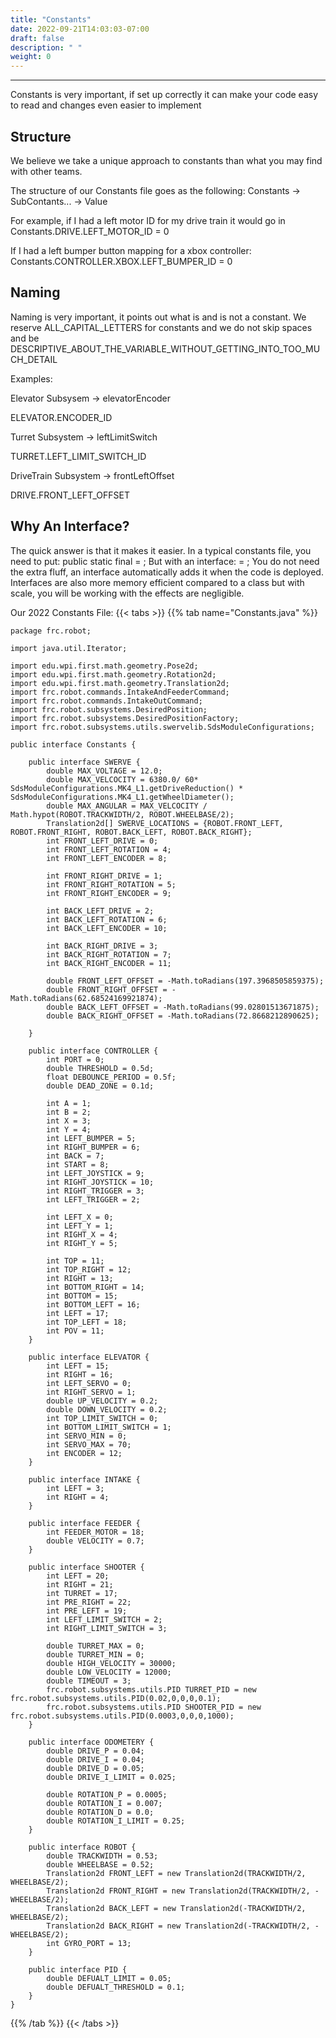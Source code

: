 ```yaml
---
title: "Constants"
date: 2022-09-21T14:03:03-07:00
draft: false
description: " "
weight: 0
---
```


---

Constants is very important, if set up correctly it can make your code easy to read and changes even easier to implement

## Structure
We believe we take a unique approach to constants than what you may find with other teams.

The structure of our Constants file goes as the following:
Constants -> SubContants... -> Value

For example, if I had a left motor ID for my drive train it would go in
Constants.DRIVE.LEFT_MOTOR_ID = 0

If I had a left bumper button mapping for a xbox controller:
Constants.CONTROLLER.XBOX.LEFT_BUMPER_ID = 0


## Naming
Naming is very important, it points out what is and is not a constant.
We reserve ALL_CAPITAL_LETTERS for constants and we do not skip spaces and be DESCRIPTIVE_ABOUT_THE_VARIABLE_WITHOUT_GETTING_INTO_TOO_MUCH_DETAIL

Examples:

Elevator Subsysem -> elevatorEncoder

ELEVATOR.ENCODER_ID 

Turret Subsystem -> leftLimitSwitch

TURRET.LEFT_LIMIT_SWITCH_ID

DriveTrain Subsystem -> frontLeftOffset

DRIVE.FRONT_LEFT_OFFSET

## Why An Interface?
The quick answer is that it makes it easier.
In a typical constants file, you need to put:
	public static final <variableType> <NAME> = <value>;
But with an interface:
	<variableType> <NAME> = <value>;
You do not need the extra fluff, an interface automatically adds it when the code is deployed.
Interfaces are also more memory efficient compared to a class but with scale, you will be working with the effects are negligible.

Our 2022 Constants File:
{{< tabs >}}
{{% tab name="Constants.java" %}}
```
package frc.robot;

import java.util.Iterator;

import edu.wpi.first.math.geometry.Pose2d;
import edu.wpi.first.math.geometry.Rotation2d;
import edu.wpi.first.math.geometry.Translation2d;
import frc.robot.commands.IntakeAndFeederCommand;
import frc.robot.commands.IntakeOutCommand;
import frc.robot.subsystems.DesiredPosition;
import frc.robot.subsystems.DesiredPositionFactory;
import frc.robot.subsystems.utils.swervelib.SdsModuleConfigurations;

public interface Constants {

    public interface SWERVE {
        double MAX_VOLTAGE = 12.0;
        double MAX_VELCOCITY = 6380.0/ 60* SdsModuleConfigurations.MK4_L1.getDriveReduction() * SdsModuleConfigurations.MK4_L1.getWheelDiameter();
        double MAX_ANGULAR = MAX_VELCOCITY / Math.hypot(ROBOT.TRACKWIDTH/2, ROBOT.WHEELBASE/2);
        Translation2d[] SWERVE_LOCATIONS = {ROBOT.FRONT_LEFT, ROBOT.FRONT_RIGHT, ROBOT.BACK_LEFT, ROBOT.BACK_RIGHT};
        int FRONT_LEFT_DRIVE = 0;
        int FRONT_LEFT_ROTATION = 4;
        int FRONT_LEFT_ENCODER = 8;
        
        int FRONT_RIGHT_DRIVE = 1;
        int FRONT_RIGHT_ROTATION = 5;
        int FRONT_RIGHT_ENCODER = 9;

        int BACK_LEFT_DRIVE = 2;
        int BACK_LEFT_ROTATION = 6;
        int BACK_LEFT_ENCODER = 10;

        int BACK_RIGHT_DRIVE = 3;
        int BACK_RIGHT_ROTATION = 7;
        int BACK_RIGHT_ENCODER = 11;

        double FRONT_LEFT_OFFSET = -Math.toRadians(197.3968505859375);
        double FRONT_RIGHT_OFFSET = -Math.toRadians(62.68524169921874);
        double BACK_LEFT_OFFSET = -Math.toRadians(99.02801513671875);
        double BACK_RIGHT_OFFSET = -Math.toRadians(72.8668212890625);
   
    }

    public interface CONTROLLER {
        int PORT = 0;
        double THRESHOLD = 0.5d;
        float DEBOUNCE_PERIOD = 0.5f;
        double DEAD_ZONE = 0.1d;

        int A = 1;
        int B = 2;
        int X = 3;
        int Y = 4;
        int LEFT_BUMPER = 5;
        int RIGHT_BUMPER = 6;
        int BACK = 7;
        int START = 8;
        int LEFT_JOYSTICK = 9;
        int RIGHT_JOYSTICK = 10;
        int RIGHT_TRIGGER = 3;
        int LEFT_TRIGGER = 2;
    
        int LEFT_X = 0;
        int LEFT_Y = 1;
        int RIGHT_X = 4;
        int RIGHT_Y = 5;
    
        int TOP = 11;
        int TOP_RIGHT = 12;
        int RIGHT = 13;
        int BOTTOM_RIGHT = 14;
        int BOTTOM = 15;
        int BOTTOM_LEFT = 16;
        int LEFT = 17;
        int TOP_LEFT = 18;
        int POV = 11;
    }

    public interface ELEVATOR {
        int LEFT = 15;
        int RIGHT = 16;
        int LEFT_SERVO = 0;
        int RIGHT_SERVO = 1;
        double UP_VELOCITY = 0.2;
        double DOWN_VELOCITY = 0.2;
        int TOP_LIMIT_SWITCH = 0;
        int BOTTOM_LIMIT_SWITCH = 1;
        int SERVO_MIN = 0;
        int SERVO_MAX = 70;
        int ENCODER = 12;
    }

    public interface INTAKE {
        int LEFT = 3;
        int RIGHT = 4;
    }

    public interface FEEDER {
        int FEEDER_MOTOR = 18;
        double VELOCITY = 0.7;
    }

    public interface SHOOTER {
        int LEFT = 20;
        int RIGHT = 21;
        int TURRET = 17;
        int PRE_RIGHT = 22;
        int PRE_LEFT = 19;
        int LEFT_LIMIT_SWITCH = 2;
        int RIGHT_LIMIT_SWITCH = 3;

        double TURRET_MAX = 0;
        double TURRET_MIN = 0;
        double HIGH_VELOCITY = 30000;
        double LOW_VELOCITY = 12000;
        double TIMEOUT = 3;
        frc.robot.subsystems.utils.PID TURRET_PID = new frc.robot.subsystems.utils.PID(0.02,0,0,0,0.1);
        frc.robot.subsystems.utils.PID SHOOTER_PID = new frc.robot.subsystems.utils.PID(0.0003,0,0,0,1000);
    }

    public interface ODOMETERY {
        double DRIVE_P = 0.04;
        double DRIVE_I = 0.04;
        double DRIVE_D = 0.05;
        double DRIVE_I_LIMIT = 0.025;

        double ROTATION_P = 0.0005;
        double ROTATION_I = 0.007;
        double ROTATION_D = 0.0;
        double ROTATION_I_LIMIT = 0.25;
    }

    public interface ROBOT {
        double TRACKWIDTH = 0.53;
        double WHEELBASE = 0.52;
        Translation2d FRONT_LEFT = new Translation2d(TRACKWIDTH/2, WHEELBASE/2);
        Translation2d FRONT_RIGHT = new Translation2d(TRACKWIDTH/2, -WHEELBASE/2);
        Translation2d BACK_LEFT = new Translation2d(-TRACKWIDTH/2, WHEELBASE/2);
        Translation2d BACK_RIGHT = new Translation2d(-TRACKWIDTH/2, -WHEELBASE/2);
        int GYRO_PORT = 13; 
    }

    public interface PID {
        double DEFUALT_LIMIT = 0.05;
        double DEFUALT_THRESHOLD = 0.1;
    }
} 
```
{{% /tab %}}
{{< /tabs >}}

